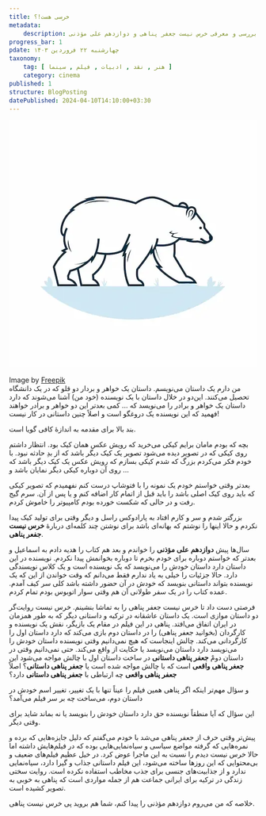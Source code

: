 ```yaml
---
title: خرسی هست!؟
metadata: 
    description: نقد و بررسی و معرفی خرس نیست جعفر پناهی و دوازدهم علی مؤذنی
progress_bar: 1
pdate: چهارشنبه ۲۲ فروردین ۱۴۰۳
taxonomy:
    tag: [ هنر , نقد , ادبیات , فیلم , سینما ]
    category: cinema
published: 1
structure: BlogPosting
datePublished: 2024-04-10T14:10:00+03:30
---
```

![ تصویری از خرسی که معلوم نیست که هست یا نیست! ](hand-drawn-bear-outline-illustration_23-2149255739.webp?classes=center&loading=lazy)
<div class="align-center">
Image by <a href="https://www.freepik.com/free-vector/hand-drawn-bear-outline-illustration_22340740.htm#fromView=search&page=1&position=27&uuid=0d8af7c0-97af-4b7d-9100-2ae6c47389bc">Freepik</a>
</div>
من دارم یک داستان می‌نویسم. داستان یک خواهر و بردار دو قلو که در یک دانشگاه تحصیل می‌کنند. این‌دو در خلال داستان با یک نویسنده (خود من) آشنا می‌شوند که دارد داستان یک خواهر و برادر را می‌نویسد که ...  
کمی بعدتر این دو خواهر و برادر خواهند فهمید که این نویسنده یک دروغگو است و اصلاً چنین داستانی در کار نیست!

بند بالا برای مقدمه به اندازهٔ کافی گویا است. 

بچه که بودم مامان برایم کیکی می‌خرید که رویش عکس همان کیک بود. انتظار داشتم روی کیکی که در تصویر دیده می‌شود تصویر یک کیک دیگر باشد که از بدِ حادثه نبود. با خودم فکر می‌کردم بزرگ که شدم کیکی بسازم که رویش عکس یک کیک دیگر باشد که روی آن دوباره کیکی دیگر نمایان باشد و ...

بعدتر وقتی خواستم خودم یک نمونه را با فتوشاپ درست کنم نفهمیدم که تصویر کیکی که باید روی کیک اصلی باشد را باید قبل از اتمام کار اضافه کنم و یا پس از آن. سرم گیج رفت و در حالی که شکست خورده بودم کامپیوتر را خاموش کردم.

بزرگتر شدم و سر و کارم افتاد به پارادوکس راسل و دیگر وقتی برای تولید کیک پیدا نکردم و حالا اینها را نوشتم که بهانه‌ای باشد برای نوشتن چند کلمه‌ای دربارهٔ **خرس نیست** **جفعر پناهی**. 

سال‌ها پیش **دوازدهم** **علی مؤذنی** را خواندم و  بعد هم کتاب را هدیه دادم به اسماعیل و بعدتر که خواستم دوباره برای خودم بخرم تا دوباره بخوانمش پیدا نکردم. نویسنده در این داستان دارد داستان خودش را می‌نویسد که یک نویسنده است و یک کلاس نویسندگی دارد. حالا جزئیات را خیلی به یاد ندارم فقط می‌دانم که وقت خواندن از این که یک نویسنده بتواند داستانی بنویسد که خودش در آن حضور داشته باشد کلی سر کیف آمدم. عمده کتاب را در یک سفر طولانی آن هم وقتی سوار اتوبوس بودم تمام کردم. 

فرصتی دست داد تا خرس نیست جعفر پناهی را به تماشا بنشینم. خرس نیست روایت‌گر دو داستان موازی است. یک داستان عاشقانه در ترکیه و داستانی دیگر که به طور همزمان در ایران اتفاق می‌افتد. پناهی در این فیلم در مقام یک بازیگر، نقش یک نویسنده و کارگردان (بخوانید جعفر پناهی) را در داستان دوم بازی می‌کند که دارد داستان اول را کارگردانی می‌کند. چالش اینجاست که هیچ نمی‌دانیم وقتی نویسنده داستان خودش را می‌نویسد دارد داستان می‌نویسد یا حکایت از واقع می‌کند. حتی نمی‌دانیم وقتی در داستان دومْ **جعفر پناهی داستانی** در ساخت داستان اول با چالش مواجه می‌شود این **جعغر پناهی واقعی** است که با چالش مواجه شده است یا **جعفر پناهی داستانی**؟ اصلاً **جعفر پناهی واقعی** چه ارتباطی با **جعفر پناهی داستانی** دارد؟

و سؤال مهم‌تر اینکه اگر پناهی همین فیلم را عیناً تنها با یک تغییر، تغییر اسم خودش در داستان دوم، می‌ساخت چه بر سر فیلم می‌آمد؟

این سؤال که آیا منطقاً نویسنده حق دارد داستان خودش را بنویسد یا نه بماند شاید برای وقتی دیگر. 

پیش‌تر وقتی حرف از جعفر پناهی می‌شد با خودم می‌گفتم که دلیل جایزه‌هایی که برده و نمره‌هایی که گرفته مواضع سیاسی و سیاه‌نمایی‌هایی بوده که در فیلم‌هایش داشته اما حالا خرس نیست دیدم را نسبت به این ماجرا عوض کرد. در خیل عظیم فیلم‌های ضعیف و بی‌محتوایی که این روزها ساخته می‌شود، این فیلم داستانی جذاب و گیرا دارد، سیاه‌نمایی ندارد و از جذابیت‌های جنسی برای جذب مخاطب استفاده نکرده است.
روایت‌ سختی زندگی در ترکیه برای ایرانی جماعت هم از جمله مواردی است که پناهی به خوبی به تصویر کشیده است.

خلاصه که من می‌روم دوازدهم مؤذنی را پیدا کنم، شما هم بروید پی خرس نیست پناهی.